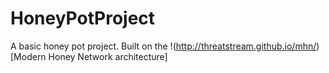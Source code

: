 # HoneyPotProject
A basic honey pot project.  Built on the !(http://threatstream.github.io/mhn/)[Modern Honey Network architecture]
